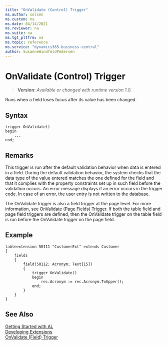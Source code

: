 ```yaml
---
title: "OnValidate (Control) Trigger"
ms.author: solsen
ms.custom: na
ms.date: 04/14/2021
ms.reviewer: na
ms.suite: na
ms.tgt_pltfrm: na
ms.topic: reference
ms.service: "dynamics365-business-central"
author: SusanneWindfeldPedersen
---
```

[//]: # (START>DO_NOT_EDIT)
[//]: # (IMPORTANT:Do not edit any of the content between here and the END>DO_NOT_EDIT.)
[//]: # (Any modifications should be made in the .xml files in the ModernDev repo.)

# OnValidate (Control) Trigger
> **Version**: _Available or changed with runtime version 1.0._

Runs when a field loses focus after its value has been changed.



## Syntax
```
trigger OnValidate()
begin
    ...
end;
```



[//]: # (IMPORTANT: END>DO_NOT_EDIT)

## Remarks  

This trigger is run after the default validation behavior when data is entered in a field. During the default validation behavior, the system checks that the data type of the value entered matches the one defined for the field and that it complies with the property constraints set up in such field before the validation occurs. An error message displays if an error occurs in the trigger code. In case of an error, the user entry is not written to the database.  

The OnValidate trigger is also a field trigger at the page level. For more information, see [OnValidate (Page Fields) Trigger](devenv-onvalidate-control-trigger.md). If both the table field and page field triggers are defined, then the OnValidate trigger on the table field is run before the OnValidate trigger on the page field.  

## Example

```AL
tableextension 50111 "CustomerExt" extends Customer
{
    fields
    {
        field(50112; Acronym; Text[15])
        {
            trigger OnValidate()
            begin
                rec.Acronym := rec.Acronym.ToUpper();
            end;
        }
    }
}
```

## See Also  
[Getting Started with AL](../../devenv-get-started.md)  
[Developing Extensions](../../devenv-dev-overview.md)  
[OnValidate (Field) Trigger](../field/devenv-onvalidate-field-trigger.md)

